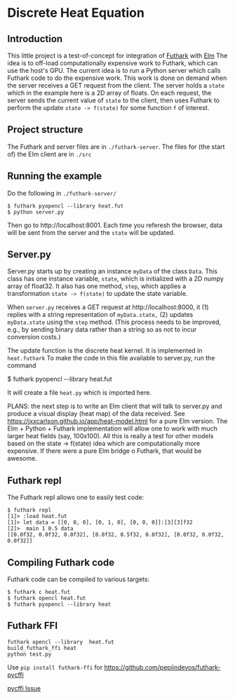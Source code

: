 # Discrete Heat Equation

## Introduction

This little project is a test-of-concept for integration of [Futhark](https://futhark-lang.org) with [Elm](https://elm-lang.org)  The idea is to off-load computationally expensive work to Futhark, which can use the host's GPU.  The current idea is to run a Python server which calls Futhark code to do the expensive work.  This work is done on demand when the server receives a GET request from the client.  The server holds a `state` which in the example here is a 2D array of floats. On each request, the server sends the current value of `state` to the client, then uses Futhark to perform the update `state -> f(state)` for some function `f` of interest.

## Project structure

The Futhark and server files are in `./futhark-server`.  The files for (the start of) the Elm client are in `./src`

## Running the example

Do the following in `./futhark-server/`

```
$ futhark pyopencl --library heat.fut
$ python server.py
```
Then go to http://localhost:8001. Each time you referesh the browser, data will be sent from the server and the `state` will be updated.

## Server.py

Server.py starts up by creating an instance `myData` of the class `Data`.  This class has one instance variable, `state`, which is initialized with a 2D numpy array of float32.  It also has one method, `step`, which applies a transformation `state -> f(state)` to update the state variable.

When `server.py` receives a GET request at http://localhost:8000, it (1) replies with a string representation of `myData.state,` (2) updates `myData.state` using the `step` method. (This process needs to be improved, e.g., by sending binary data rather than a string so as not to incur conversion costs.)

The update function is the discrete heat kernel. It is implemented in `heat.futhark`  To make the code in this file available to server.py, run the command

   $ futhark pyopencl --library heat.fut

It will create a file `heat.py` which is imported
here.

PLANS: the next step is to write an Elm client that will talk to server.py and produce a visual display (heat map) of the data received.  See https://jxxcarlson.github.io/app/heat-model.html for a pure Elm version.  The Elm + Python + Futhark implementation will allow one to work with much larger heat fields (say, 100x100). All this is really a test for other models based on the state -> f(state) idea which are computationally more expensive. If there were a pure Elm bridge
 o Futhark, that would be awesome.

 ## Futhark repl

The Futhark repl allows one to easily test code:

 ```
 $ futhark repl
 [1]> :load heat.fut
 [1]> let data = [[0, 0, 0], [0, 1, 0], [0, 0, 0]]:[3][3]f32
 [2]>  main 1 0.5 data
 [[0.0f32, 0.0f32, 0.0f32], [0.0f32, 0.5f32, 0.0f32], [0.0f32, 0.0f32, 0.0f32]]

 ```

## Compiling Futhark code

Futhark code can be compiled to various targets:

```
$ futhark c heat.fut
$ futhark opencl heat.fut
$ futhark pyopencl --library heat
```

## Futhark FFI

```
futhark opencl --library  heat.fut
build_futhark_ffi heat
python test.py
```

Use `pip install futhark-ffi` for https://github.com/pepijndevos/futhark-pycffi


[pycffi Issue](https://github.com/pepijndevos/futhark-pycffi/issues/8)
